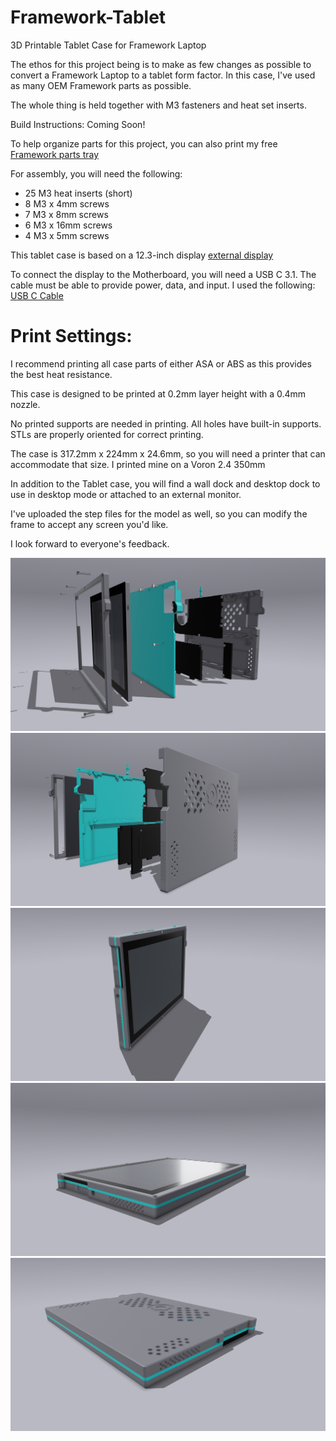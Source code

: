 # Framework-Tablet
3D Printable Tablet Case for Framework Laptop

The ethos for this project being is to make as few changes as possible to convert a Framework Laptop to a tablet form factor. In this case, I've used as many OEM Framework parts as possible.

The whole thing is held together with M3 fasteners and heat set inserts.

Build Instructions: Coming Soon! 

To help organize parts for this project, you can also print my free [Framework parts tray](https://www.printables.com/model/253099-framework-parts-tray)

For assembly, you will need the following:

- 25 M3 heat inserts (short)
- 8 M3 x 4mm screws
- 7 M3 x 8mm screws
- 6 M3 x 16mm screws
- 4 M3 x 5mm screws

This tablet case is based on a 12.3-inch display [external display](https://www.amazon.com/gp/product/B08P1M54G6/ref=ox_sc_saved_title_4?smid=AA3SELAX5GFYF&psc=1)

To connect the display to the Motherboard, you will need a USB C 3.1. The cable must be able to provide power, data, and input. I used the following: [USB C Cable](https://www.amazon.com/dp/B09PTYKV6N?psc=1&ref=ppx_yo2ov_dt_b_product_details)


# Print Settings:

I recommend printing all case parts of either ASA or ABS as this provides the best heat resistance.

This case is designed to be printed at 0.2mm layer height with a 0.4mm nozzle.

No printed supports are needed in printing. All holes have built-in supports. STLs are properly oriented for correct printing.

The case is 317.2mm x 224mm x 24.6mm, so you will need a printer that can accommodate that size. I printed mine on a Voron 2.4 350mm

In addition to the Tablet case, you will find a wall dock and desktop dock to use in desktop mode or attached to an external monitor.

I've uploaded the step files for the model as well, so you can modify the frame to accept any screen you'd like.

I look forward to everyone's feedback. 

![Tablet](https://github.com/whatthefilament/Framework-Tablet/blob/main/Images/Framework%20Tablet%20V1.3%20Chargy%20Speaker%20Boi.png)
![Tablet2](https://github.com/whatthefilament/Framework-Tablet/blob/main/Images/Framework%20Tablet%20V1.3%20Chargy%20Speaker%20Boi2.png)
![Tablet3](https://github.com/whatthefilament/Framework-Tablet/blob/main/Images/Framework%20Tablet%20V1.3%20Chargy%20Speaker%20Boi3.png)
![Tablet4](https://github.com/whatthefilament/Framework-Tablet/blob/main/Images/Framework%20Tablet%20V1.3%20Chargy%20Speaker%20Boi4.png)
![Tablet5](https://github.com/whatthefilament/Framework-Tablet/blob/main/Images/Framework%20Tablet%20V1.3%20Chargy%20Speaker%20Boi5.png)

